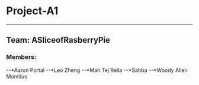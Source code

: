 # Project-A1
---
## Team: ASliceofRasberryPie
### Members:
--*Aaron Portal
--*Leo Zheng
--*Mah Tej Rella
--*Sahba
--*Woody Allen Montilus
